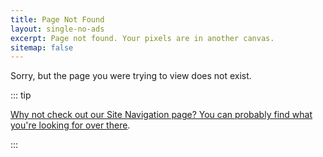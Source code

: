 ```yaml
---
title: Page Not Found
layout: single-no-ads
excerpt: Page not found. Your pixels are in another canvas.
sitemap: false
---
```


Sorry, but the page you were trying to view does not exist.

::: tip

[Why not check out our Site Navigation page? You can probably find what you're looking for over there](site-navigation).

:::
